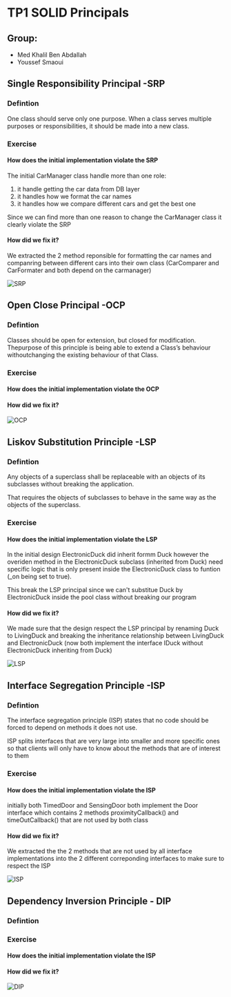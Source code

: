 # TP1 SOLID Principals
## Group:
- Med Khalil Ben Abdallah
- Youssef Smaoui

## Single Responsibility Principal -SRP
### Defintion

One class should serve only one purpose. When a class serves multiple purposes or responsibilities, it should be made into a new class.
### Exercise
#### How does the initial implementation violate the SRP
The initial CarManager class handle more than one role: 
1. it handle getting the car data from DB layer 
2. it handles how we format the car names
3. it handles how we compare different cars and get the best one

Since we can find more than one reason to change the CarManager class it clearly violate the SRP 
#### How did we fix it?
We extracted the 2 method reponsible for formatting the car names and companring between different cars into their own class (CarComparer and CarFormater and both depend on the carmanager)

![SRP](/out/SRP/ClassDiagramSRP/ClassDiagramSRP.png?raw=true "SRP")

## Open Close Principal -OCP
### Defintion
Classes should be open for extension, but closed for modification. Thepurpose of this principle is being able to extend a Class’s behaviour withoutchanging the existing behaviour of that Class.
### Exercise

#### How does the initial implementation violate the OCP
#### How did we fix it?

![OCP](/out/OCP/ClassDiagramOCP/ClassDiagramOCP.png?raw=true "OCP")

## Liskov Substitution Principle -LSP
### Defintion
Any objects of a superclass shall be replaceable with an objects of its subclasses without breaking the application. 

That requires the objects of subclasses to behave in the same way as the objects of the superclass.
### Exercise
#### How does the initial implementation violate the LSP
In the initial design ElectronicDuck did inherit formm Duck however the overiden method in the ElectronicDuck subclass (inherited from Duck) need specific logic that is only present inside the ElectronicDuck class to funtion (_on being set to true). 

This break the  LSP principal since we can't substitue Duck by ElectronicDuck inside the pool class without breaking our program

#### How did we fix it?
We made sure that the design respect the LSP principal by renaming Duck to LivingDuck and breaking the inheritance relationship between LivingDuck and ElectronicDuck (now both implement the interface IDuck without ElectronicDuck inheriting from Duck)

![LSP](/out/LSP/ClassDiagramLSP/ClassDiagramLSP.png?raw=true "LSP")

## Interface Segregation Principle -ISP
### Defintion
The interface segregation principle (ISP) states that no code should be forced to depend on methods it does not use. 

ISP splits interfaces that are very large into smaller and more specific ones so that clients will only have to know about the methods that are of interest to them
### Exercise

#### How does the initial implementation violate the ISP
initially both TimedDoor and SensingDoor both implement the Door interface which contains 2 methods proximityCallback() and timeOutCallback() that are not used by both class
#### How did we fix it?
We extracted the the 2 methods that are not used by all interface implementations into the 2 different correponding interfaces to make sure to respect the ISP

![ISP](/out/ISP/ClassDiagramISP/ClassDiagramISP.png?raw=true "ISP")

## Dependency Inversion Principle - DIP
### Defintion

### Exercise

#### How does the initial implementation violate the ISP
#### How did we fix it?

![DIP](/out/DIP/ClassDiagramDIP/ClassDiagramDIP.png?raw=true "DIP")